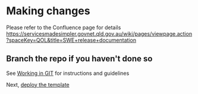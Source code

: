 # Making changes

Please refer to the Confluence page for details
https://servicesmadesimpler.govnet.qld.gov.au/wiki/pages/viewpage.action?spaceKey=QOL&title=SWE+release+documentation

## Branch the repo if you haven't done so

See [Working in GIT](git.md) for instructions and guidelines

Next, [deploy the template](deploy.md)

